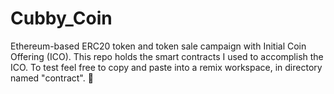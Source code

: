 # Cubby_Coin
 Ethereum-based ERC20 token and token sale campaign with Initial Coin Offering (ICO).  This repo holds the smart contracts I used to accomplish the ICO.  To test feel free to copy and paste into a remix workspace, in directory named "contract". 🙂
